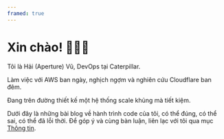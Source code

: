 ```yaml
---
framed: true
---
```


# Xin chào! 👋👋👋

Tôi là Hải (Aperture) Vũ, DevOps tại Caterpillar.

Làm việc với AWS ban ngày, nghịch ngợm và nghiên cứu Cloudflare ban đêm.

Đang trên đường thiết kế một hệ thống scale khủng mà tiết kiệm.

Dưới đây là những bài blog về hành trình code của tôi, có thể đúng, có thể sai, có thể đã lỗi thời. Để góp ý và cùng bàn luận, liên lạc với tôi qua mục [Thông tin](/about).